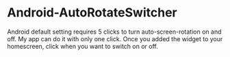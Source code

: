 # Android-AutoRotateSwitcher
Android default setting requires 5 clicks to turn auto-screen-rotation on and off. My app can do it with only one click. Once you added the widget to your homescreen, click when you want to switch on or off.
